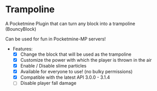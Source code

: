 # Trampoline
A Pocketmine Plugin that can turn any block into a trampoline (BouncyBlock)

Can be used for fun in Pocketmine-MP servers!
	
- Features:
  - [x] Change the block that will be used as the trampoline
  - [x] Customize the power with which the player is thrown in the air
  - [x] Enable / Disable slime particles
  - [x] Available for everyone to use! (no bulky permissions)
  - [x] Compatible with the latest API 3.0.0 - 3.1.4
  - [ ] Disable player fall damage
